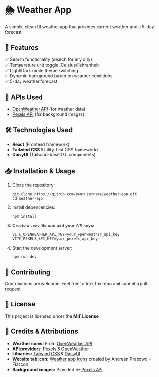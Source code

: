 # 🌦️ Weather App

A simple, clean UI weather app that provides current weather and a 5-day forecast.

## 🚀 Features
✅ Search functionality (search for any city)  
✅ Temperature unit toggle (Celsius/Fahrenheit)  
✅ Light/Dark mode theme switching  
✅ Dynamic background based on weather conditions  
✅ 5-day weather forecast

## 🔗 APIs Used
- [OpenWeather API](https://openweathermap.org/api) (for weather data)
- [Pexels API](https://www.pexels.com/api/) (for background images)

## 🛠️ Technologies Used
- **React** (Frontend framework)
- **Tailwind CSS** (Utility-first CSS framework)
- **DaisyUI** (Tailwind-based UI components)

## 📥 Installation & Usage
1. Clone the repository:
   ```shell
   git clone https://github.com/yourusername/weather-app.git
   cd weather-app
   ```
2. Install dependencies:
   ```shell
   npm install
   ```

3. Create a `.env` file and add your API keys:
   ```shell
   VITE_OPENWEATHER_API_KEY=your_openweather_api_key
   VITE_PEXELS_API_KEY=your_pexels_api_key
   ```

4. Start the development server:
   ```shell
   npm run dev
   ```

## 🤝 Contributing
Contributions are welcome! Feel free to fork the repo and submit a pull request.

## 📜 License
This project is licensed under the **MIT License**.

## 🙌 Credits & Attributions
- **Weather icons:** From [OpenWeather API](https://openweathermap.org/weather-conditions)
- **API providers:** [Pexels](https://www.pexels.com/) & [OpenWeather](https://openweathermap.org/)
- **Libraries:** [Tailwind CSS](https://tailwindcss.com/) & [DaisyUI](https://daisyui.com/)
- **Website tab icon:** [Weather app icons](https://www.flaticon.com/free-icons/weather-app) created by Andrean Prabowo - Flaticon
- **Background images:** Provided by [Pexels API](https://www.pexels.com/api/)  